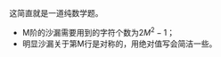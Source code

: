 <!-- date and tags in the next two lines
2017-04-18 15:16:42 +0800
formatted output, shape printing
-->

这简直就是一道纯数学题。

- M阶的沙漏需要用到的字符个数为$2M^2-1$；
- 明显沙漏关于第M行是对称的，用绝对值写会简洁一些。
